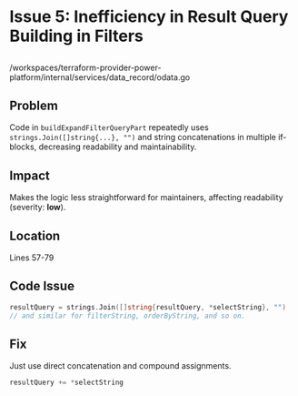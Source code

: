 # Issue 5: Inefficiency in Result Query Building in Filters

##

/workspaces/terraform-provider-power-platform/internal/services/data_record/odata.go

## Problem

Code in `buildExpandFilterQueryPart` repeatedly uses `strings.Join([]string{...}, "")` and string concatenations in multiple if-blocks, decreasing readability and maintainability.

## Impact

Makes the logic less straightforward for maintainers, affecting readability (severity: **low**).

## Location

Lines 57-79

## Code Issue

```go
resultQuery = strings.Join([]string{resultQuery, *selectString}, "")
// and similar for filterString, orderByString, and so on.
```

## Fix

Just use direct concatenation and compound assignments.

```go
resultQuery += *selectString
```
